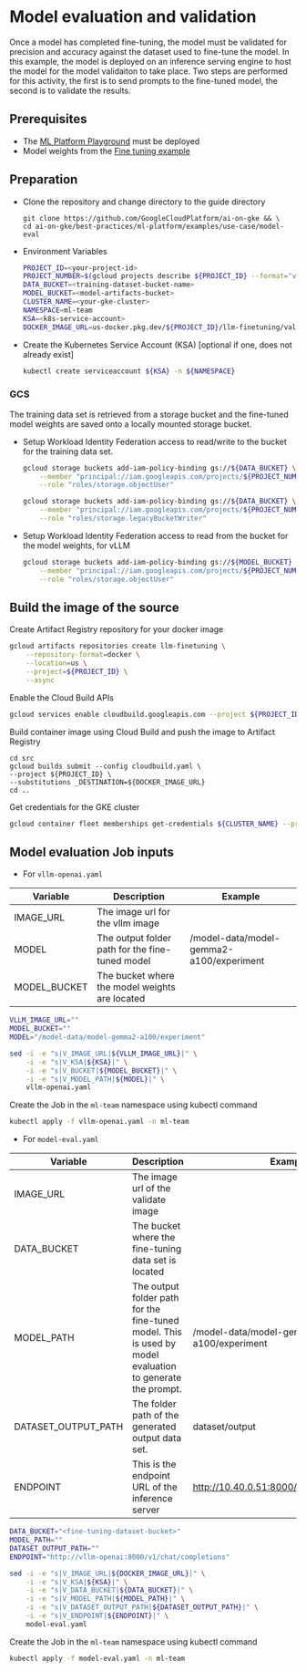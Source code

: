 # Model evaluation and validation

Once a model has completed fine-tuning, the model must be validated for precision and accuracy
against the dataset used to fine-tune the model. In this example, the model is deployed on an
inference serving engine to host the model for the model validaiton to take place. Two steps are performed
for this activity, the first is to send prompts to the fine-tuned model, the second is to validate the results.

## Prerequisites

- The [ML Platform Playground](../../../platform/playground) must be deployed
- Model weights from the [Fine tuning example](../../finetuning/pytorch)

## Preparation

- Clone the repository and change directory to the guide directory

  ```
  git clone https://github.com/GoogleCloudPlatform/ai-on-gke && \
  cd ai-on-gke/best-practices/ml-platform/examples/use-case/model-eval
  ```

- Environment Variables

  ```sh
  PROJECT_ID=<your-project-id>
  PROJECT_NUMBER=$(gcloud projects describe ${PROJECT_ID} --format="value(projectNumber)")
  DATA_BUCKET=<training-dataset-bucket-name>
  MODEL_BUCKET=<model-artifacts-bucket>
  CLUSTER_NAME=<your-gke-cluster>
  NAMESPACE=ml-team
  KSA=<k8s-service-account>
  DOCKER_IMAGE_URL=us-docker.pkg.dev/${PROJECT_ID}/llm-finetuning/validate:v1.0.0
  ```

- Create the Kubernetes Service Account (KSA) [optional if one, does not already exist]

  ```sh
  kubectl create serviceaccount ${KSA} -n ${NAMESPACE}
  ```

### GCS

The training data set is retrieved from a storage bucket and the fine-tuned model weights are saved onto a locally mounted storage bucket.

- Setup Workload Identity Federation access to read/write to the bucket for the training data set.

  ```sh
  gcloud storage buckets add-iam-policy-binding gs://${DATA_BUCKET} \
      --member "principal://iam.googleapis.com/projects/${PROJECT_NUMBER}/locations/global/workloadIdentityPools/${PROJECT_ID}.svc.id.goog/subject/ns/${NAMESPACE}/sa/${KSA}" \
      --role "roles/storage.objectUser"
  ```

  ```sh
  gcloud storage buckets add-iam-policy-binding gs://${DATA_BUCKET} \
      --member "principal://iam.googleapis.com/projects/${PROJECT_NUMBER}/locations/global/workloadIdentityPools/${PROJECT_ID}.svc.id.goog/subject/ns/${NAMESPACE}/sa/${KSA}" \
      --role "roles/storage.legacyBucketWriter"
  ```

- Setup Workload Identity Federation access to read from the bucket for the model weights, for vLLM

  ```sh
  gcloud storage buckets add-iam-policy-binding gs://${MODEL_BUCKET} \
      --member "principal://iam.googleapis.com/projects/${PROJECT_NUMBER}/locations/global/workloadIdentityPools/${PROJECT_ID}.svc.id.goog/subject/ns/${NAMESPACE}/sa/${KSA}" \
      --role "roles/storage.objectUser"
  ```

## Build the image of the source

Create Artifact Registry repository for your docker image

```sh
gcloud artifacts repositories create llm-finetuning \
    --repository-format=docker \
    --location=us \
    --project=${PROJECT_ID} \
    --async
```

Enable the Cloud Build APIs

```sh
gcloud services enable cloudbuild.googleapis.com --project ${PROJECT_ID}
```

Build container image using Cloud Build and push the image to Artifact Registry

```
cd src
gcloud builds submit --config cloudbuild.yaml \
--project ${PROJECT_ID} \
--substitutions _DESTINATION=${DOCKER_IMAGE_URL}
cd ..
```

Get credentials for the GKE cluster

```sh
gcloud container fleet memberships get-credentials ${CLUSTER_NAME} --project ${PROJECT_ID}
```

## Model evaluation Job inputs

- For `vllm-openai.yaml`

| Variable     | Description                                     | Example                                  |
| ------------ | ----------------------------------------------- | ---------------------------------------- |
| IMAGE_URL    | The image url for the vllm image                |                                          |
| MODEL        | The output folder path for the fine-tuned model | /model-data/model-gemma2-a100/experiment |
| MODEL_BUCKET | The bucket where the model weights are located  |                                          |

```sh
VLLM_IMAGE_URL=""
MODEL_BUCKET=""
MODEL="/model-data/model-gemma2-a100/experiment"
```

```sh
sed -i -e "s|V_IMAGE_URL|${VLLM_IMAGE_URL}|" \
    -i -e "s|V_KSA|${KSA}|" \
    -i -e "s|V_BUCKET|${MODEL_BUCKET}|" \
    -i -e "s|V_MODEL_PATH|${MODEL}|" \
    vllm-openai.yaml
```

Create the Job in the `ml-team` namespace using kubectl command

```sh
kubectl apply -f vllm-openai.yaml -n ml-team
```

- For `model-eval.yaml`

| Variable            | Description                                                                                               | Example                                      |
| ------------------- | --------------------------------------------------------------------------------------------------------- | -------------------------------------------- |
| IMAGE_URL           | The image url of the validate image                                                                       |                                              |
| DATA_BUCKET         | The bucket where the fine-tuning data set is located                                                      |                                              |
| MODEL_PATH          | The output folder path for the fine-tuned model. This is used by model evaluation to generate the prompt. | /model-data/model-gemma2-a100/experiment     |
| DATASET_OUTPUT_PATH | The folder path of the generated output data set.                                                         | dataset/output                               |
| ENDPOINT            | This is the endpoint URL of the inference server                                                          | <http://10.40.0.51:8000/v1/chat/completions> |

```sh
DATA_BUCKET="<fine-tuning-dataset-bucket>"
MODEL_PATH=""
DATASET_OUTPUT_PATH=""
ENDPOINT="http://vllm-openai:8000/v1/chat/completions"
```

```sh
sed -i -e "s|V_IMAGE_URL|${DOCKER_IMAGE_URL}|" \
    -i -e "s|V_KSA|${KSA}|" \
    -i -e "s|V_DATA_BUCKET|${DATA_BUCKET}|" \
    -i -e "s|V_MODEL_PATH|${MODEL_PATH}|" \
    -i -e "s|V_DATASET_OUTPUT_PATH|${DATASET_OUTPUT_PATH}|" \
    -i -e "s|V_ENDPOINT|${ENDPOINT}|" \
    model-eval.yaml
```

Create the Job in the `ml-team` namespace using kubectl command

```sh
kubectl apply -f model-eval.yaml -n ml-team
```
